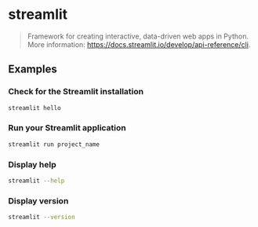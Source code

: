 # streamlit

> Framework for creating interactive, data-driven web apps in Python. More information: <https://docs.streamlit.io/develop/api-reference/cli>.

## Examples

### Check for the Streamlit installation

```bash
streamlit hello
```

### Run your Streamlit application

```bash
streamlit run project_name
```

### Display help

```bash
streamlit --help
```

### Display version

```bash
streamlit --version
```
